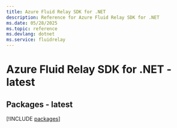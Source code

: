 ```yaml
---
title: Azure Fluid Relay SDK for .NET
description: Reference for Azure Fluid Relay SDK for .NET
ms.date: 05/28/2025
ms.topic: reference
ms.devlang: dotnet
ms.service: fluidrelay
---
```

# Azure Fluid Relay SDK for .NET - latest
## Packages - latest
[!INCLUDE [packages](fluid-relay-index.md)]